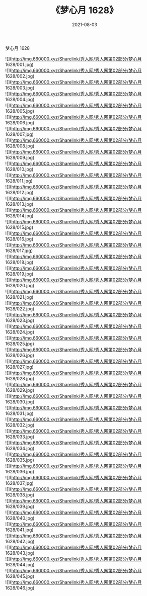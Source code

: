 ﻿---
layout: post
title:  《梦心月 1628》
date:   2021-08-03
img: http://img.660000.xyz/Sharelink/秀人网/秀人网第02部分/梦心月 1628/000.jpg
categories: [美女, 清纯, 唯美]
---

梦心月 1628

  ![](http://img.660000.xyz/Sharelink/秀人网/秀人网第02部分/梦心月 1628/001.jpg) <br> ![](http://img.660000.xyz/Sharelink/秀人网/秀人网第02部分/梦心月 1628/002.jpg) <br> ![](http://img.660000.xyz/Sharelink/秀人网/秀人网第02部分/梦心月 1628/003.jpg) <br> ![](http://img.660000.xyz/Sharelink/秀人网/秀人网第02部分/梦心月 1628/004.jpg) <br> ![](http://img.660000.xyz/Sharelink/秀人网/秀人网第02部分/梦心月 1628/005.jpg) <br> ![](http://img.660000.xyz/Sharelink/秀人网/秀人网第02部分/梦心月 1628/006.jpg) <br> ![](http://img.660000.xyz/Sharelink/秀人网/秀人网第02部分/梦心月 1628/007.jpg) <br> ![](http://img.660000.xyz/Sharelink/秀人网/秀人网第02部分/梦心月 1628/008.jpg) <br> ![](http://img.660000.xyz/Sharelink/秀人网/秀人网第02部分/梦心月 1628/009.jpg) <br> ![](http://img.660000.xyz/Sharelink/秀人网/秀人网第02部分/梦心月 1628/010.jpg) <br> ![](http://img.660000.xyz/Sharelink/秀人网/秀人网第02部分/梦心月 1628/011.jpg) <br> ![](http://img.660000.xyz/Sharelink/秀人网/秀人网第02部分/梦心月 1628/012.jpg) <br> ![](http://img.660000.xyz/Sharelink/秀人网/秀人网第02部分/梦心月 1628/013.jpg) <br> ![](http://img.660000.xyz/Sharelink/秀人网/秀人网第02部分/梦心月 1628/014.jpg) <br> ![](http://img.660000.xyz/Sharelink/秀人网/秀人网第02部分/梦心月 1628/015.jpg) <br> ![](http://img.660000.xyz/Sharelink/秀人网/秀人网第02部分/梦心月 1628/016.jpg) <br> ![](http://img.660000.xyz/Sharelink/秀人网/秀人网第02部分/梦心月 1628/017.jpg) <br> ![](http://img.660000.xyz/Sharelink/秀人网/秀人网第02部分/梦心月 1628/018.jpg) <br> ![](http://img.660000.xyz/Sharelink/秀人网/秀人网第02部分/梦心月 1628/019.jpg) <br> ![](http://img.660000.xyz/Sharelink/秀人网/秀人网第02部分/梦心月 1628/020.jpg) <br> ![](http://img.660000.xyz/Sharelink/秀人网/秀人网第02部分/梦心月 1628/021.jpg) <br> ![](http://img.660000.xyz/Sharelink/秀人网/秀人网第02部分/梦心月 1628/022.jpg) <br> ![](http://img.660000.xyz/Sharelink/秀人网/秀人网第02部分/梦心月 1628/023.jpg) <br> ![](http://img.660000.xyz/Sharelink/秀人网/秀人网第02部分/梦心月 1628/024.jpg) <br> ![](http://img.660000.xyz/Sharelink/秀人网/秀人网第02部分/梦心月 1628/025.jpg) <br> ![](http://img.660000.xyz/Sharelink/秀人网/秀人网第02部分/梦心月 1628/026.jpg) <br> ![](http://img.660000.xyz/Sharelink/秀人网/秀人网第02部分/梦心月 1628/027.jpg) <br> ![](http://img.660000.xyz/Sharelink/秀人网/秀人网第02部分/梦心月 1628/028.jpg) <br> ![](http://img.660000.xyz/Sharelink/秀人网/秀人网第02部分/梦心月 1628/029.jpg) <br> ![](http://img.660000.xyz/Sharelink/秀人网/秀人网第02部分/梦心月 1628/030.jpg) <br> ![](http://img.660000.xyz/Sharelink/秀人网/秀人网第02部分/梦心月 1628/031.jpg) <br> ![](http://img.660000.xyz/Sharelink/秀人网/秀人网第02部分/梦心月 1628/032.jpg) <br> ![](http://img.660000.xyz/Sharelink/秀人网/秀人网第02部分/梦心月 1628/033.jpg) <br> ![](http://img.660000.xyz/Sharelink/秀人网/秀人网第02部分/梦心月 1628/034.jpg) <br> ![](http://img.660000.xyz/Sharelink/秀人网/秀人网第02部分/梦心月 1628/035.jpg) <br> ![](http://img.660000.xyz/Sharelink/秀人网/秀人网第02部分/梦心月 1628/036.jpg) <br> ![](http://img.660000.xyz/Sharelink/秀人网/秀人网第02部分/梦心月 1628/037.jpg) <br> ![](http://img.660000.xyz/Sharelink/秀人网/秀人网第02部分/梦心月 1628/038.jpg) <br> ![](http://img.660000.xyz/Sharelink/秀人网/秀人网第02部分/梦心月 1628/039.jpg) <br> ![](http://img.660000.xyz/Sharelink/秀人网/秀人网第02部分/梦心月 1628/040.jpg) <br> ![](http://img.660000.xyz/Sharelink/秀人网/秀人网第02部分/梦心月 1628/041.jpg) <br> ![](http://img.660000.xyz/Sharelink/秀人网/秀人网第02部分/梦心月 1628/042.jpg) <br> ![](http://img.660000.xyz/Sharelink/秀人网/秀人网第02部分/梦心月 1628/043.jpg) <br> ![](http://img.660000.xyz/Sharelink/秀人网/秀人网第02部分/梦心月 1628/044.jpg) <br> ![](http://img.660000.xyz/Sharelink/秀人网/秀人网第02部分/梦心月 1628/045.jpg) <br> ![](http://img.660000.xyz/Sharelink/秀人网/秀人网第02部分/梦心月 1628/046.jpg) <br>